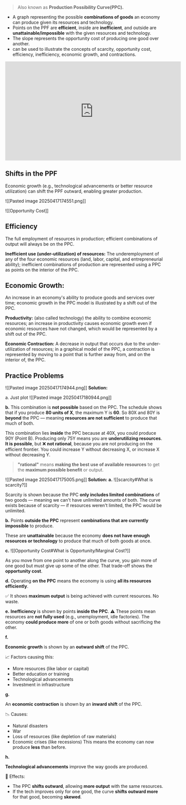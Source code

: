 >Also known as **Production Possibility Curve(PPC).**


- A graph representing the possible **combinations of goods** an economy can produce given its resources and technology.
- Points on the PPF are **efficient**, inside are **inefficient**, and outside are **unattainable/impossible** with the given resources and technology.
- The slope represents the opportunity cost of producing one good over another.
- can be used to illustrate the concepts of scarcity, opportunity cost, efficiency, inefficiency, economic growth, and contractions.

<iframe width="560" height="315" src="https://www.youtube.com/embed/RsU2M8AxXkc?si=HVzxNQF01AUiNALw" title="YouTube video player" frameborder="0" allow="accelerometer; autoplay; clipboard-write; encrypted-media; gyroscope; picture-in-picture; web-share" referrerpolicy="strict-origin-when-cross-origin" allowfullscreen></iframe>


## Shifts in the PPF

Economic growth (e.g., technological advancements or better resource utilization) can shift the PPF outward, enabling greater production.

![[Pasted image 20250417174551.png]]


![[Opportunity Cost]]

## Efficiency
The full employment of resources in production; efficient combinations of output will always be on the PPC.

**Inefficient use (under-utilization) of resources:** The underemployment of any of the four economic resources (land, labor, capital, and entrepreneurial ability); inefficient combinations of production are represented using a PPC as points on the interior of the PPC. 

## **Economic Growth:**
An increase in an economy's ability to produce goods and services over time; economic growth in the PPC model is illustrated by a shift out of the PPC. 

**Productivity:** (also called technology) the ability to combine economic resources; an increase in productivity causes economic growth even if economic resources have not changed, which would be represented by a shift out of the PPC. 

**Economic Contraction:** A decrease in output that occurs due to the under-utilization of resources; in a graphical model of the PPC, a contraction is represented by moving to a point that is further away from, and on the interior of, the PPC.


## Practice Problems
![[Pasted image 20250417174944.png]]
**Solution:**

a. Just plot
![[Pasted image 20250417180944.png]]

**b.** 
This combination is **not possible** based on the PPC. The schedule shows that if you produce **80 units of X**, the maximum Y is **60**. So 80X and 80Y is **beyond** the PPC — meaning **resources are not sufficient** to produce that much of both.


This combination lies **inside** the PPC because at 40X, you could produce 90Y (Point B). Producing only 75Y means you are **underutilizing resources**.
**It is possible**, but ❌ **not rational**, because you are not producing on the efficient frontier. You could increase Y without decreasing X, or increase X without decreasing Y.
>**"rational"** means **making the best use of available resources** to get the **maximum possible benefit** or output.


![[Pasted image 20250417175005.png]]
**Solution:**
**a.**
![[scarcity#What is scarcity?]]

Scarcity is shown because the PPC **only includes limited combinations** of two goods — meaning we can't have unlimited amounts of both. The curve exists because of scarcity — if resources weren't limited, the PPC would be unlimited.


**b.**
Points **outside the PPC** represent **combinations that are currently impossible** to produce.

These are **unattainable** because the economy **does not have enough resources or technology** to produce that much of both goods at once.


**c.**
![[Opportunity Cost#What is Opportunity/Marginal Cost?]]


As you move from one point to another along the curve, you gain more of one good but must give up some of the other. That trade-off shows the **opportunity cost**.

**d.**
Operating **on the PPC** means the economy is using **all its resources efficiently**.

✅ It shows **maximum output** is being achieved with current resources. No waste.


**e.**
**Inefficiency** is shown by points **inside the PPC**.
⚠️ These points mean resources are **not fully used** (e.g., unemployment, idle factories). The economy **could produce more** of one or both goods without sacrificing the other.


**f.**


**Economic growth** is shown by an **outward shift** of the PPC.

📈 Factors causing this:
- More resources (like labor or capital)
- Better education or training
- Technological advancements    
- Investment in infrastructure


**g.**

An **economic contraction** is shown by an **inward shift** of the PPC.

📉 Causes:
- Natural disasters
- War
- Loss of resources (like depletion of raw materials)
- Economic crises (like recessions)
This means the economy can now produce **less** than before.

**h.**

**Technological advancements** improve the way goods are produced.

🔧 Effects:
- The PPC **shifts outward**, allowing **more output** with the same resources.
- If the tech improves only for one good, the curve **shifts outward more** for that good, becoming **skewed**.


